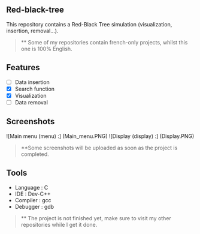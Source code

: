 ## Red-black-tree
This repository contains a Red-Black Tree simulation (visualization, insertion, removal...). 
> ** Some of my repositories contain french-only projects, whilst this one is 100% English. 

## Features 
- [ ] Data insertion 
- [x] Search function
- [x] Visualization 
- [ ] Data removal 

## Screenshots 
![Main menu (menu) :] (Main_menu.PNG)
![Display (display) :] (Display.PNG)
> **Some screenshots will be uploaded as soon as the project is completed.



## Tools 
- Language : C
- IDE : Dev-C++
- Compiler : gcc
- Debugger : gdb

> ** The project is not finished yet, make sure to visit my other repositories while I get it done.
